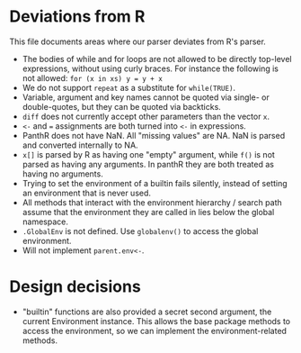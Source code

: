 # Deviations from R

This file documents areas where our parser deviates from R's parser.

- The bodies of while and for loops are not allowed to be directly top-level expressions, without using curly braces. For instance the following is not allowed: `for (x in xs) y = y + x`
- We do not support `repeat` as a substitute for `while(TRUE)`.
- Variable, argument and key names cannot be quoted via single- or double-quotes, but they can be quoted via backticks.
- `diff` does not currently accept other parameters than the vector `x`.
- `<-` and `=` assignments are both turned into `<-` in expressions.
- PanthR does not have NaN. All "missing values" are NA. NaN is parsed and converted internally to NA.
- `x[]` is parsed by R as having one "empty" argument, while `f()` is not parsed as having any arguments. In panthR they are both treated as having no arguments.
- Trying to set the environment of a builtin fails silently, instead of setting an environment that is never used.
- All methods that interact with the environment hierarchy / search path assume that the environment they are called in lies below the global namespace.
- `.GlobalEnv` is not defined.  Use `globalenv()` to access the global environment.
- Will not implement `parent.env<-`.

# Design decisions

- "builtin" functions are also provided a secret second argument, the current Environment instance. This allows the base package methods to access the environment, so we can implement the environment-related methods.
